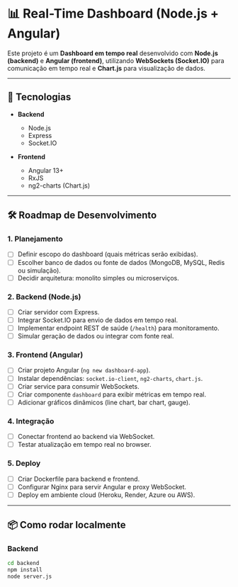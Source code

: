 # 📊 Real-Time Dashboard (Node.js + Angular)

Este projeto é um **Dashboard em tempo real** desenvolvido com **Node.js (backend)** e **Angular (frontend)**, utilizando **WebSockets (Socket.IO)** para comunicação em tempo real e **Chart.js** para visualização de dados.

---

## 🚀 Tecnologias

- **Backend**
  - Node.js
  - Express
  - Socket.IO

- **Frontend**
  - Angular 13+
  - RxJS
  - ng2-charts (Chart.js)

---

## 🛠️ Roadmap de Desenvolvimento

### 1. Planejamento
- [ ] Definir escopo do dashboard (quais métricas serão exibidas).
- [ ] Escolher banco de dados ou fonte de dados (MongoDB, MySQL, Redis ou simulação).
- [ ] Decidir arquitetura: monolito simples ou microserviços.

### 2. Backend (Node.js)
- [ ] Criar servidor com Express.
- [ ] Integrar Socket.IO para envio de dados em tempo real.
- [ ] Implementar endpoint REST de saúde (`/health`) para monitoramento.
- [ ] Simular geração de dados ou integrar com fonte real.

### 3. Frontend (Angular)
- [ ] Criar projeto Angular (`ng new dashboard-app`).
- [ ] Instalar dependências: `socket.io-client`, `ng2-charts`, `chart.js`.
- [ ] Criar service para consumir WebSockets.
- [ ] Criar componente `dashboard` para exibir métricas em tempo real.
- [ ] Adicionar gráficos dinâmicos (line chart, bar chart, gauge).

### 4. Integração
- [ ] Conectar frontend ao backend via WebSocket.
- [ ] Testar atualização em tempo real no browser.

### 5. Deploy
- [ ] Criar Dockerfile para backend e frontend.
- [ ] Configurar Nginx para servir Angular e proxy WebSocket.
- [ ] Deploy em ambiente cloud (Heroku, Render, Azure ou AWS).

---

## 📦 Como rodar localmente

### Backend
```bash
cd backend
npm install
node server.js